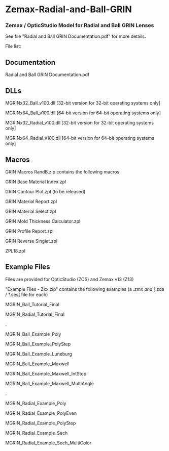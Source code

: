 # Zemax-Radial-and-Ball-GRIN
### Zemax / OpticStudio Model for Radial and Ball GRIN Lenses

See file "Radial and Ball GRIN Documentation.pdf" for more details.

File list:
## Documentation
Radial and Ball GRIN Documentation.pdf

## DLLs
MGRINx32_Ball_v100.dll [32-bit version for 32-bit operating systems only]

MGRINx64_Ball_v100.dll [64-bit version for 64-bit operating systems only]

MGRINx32_Radial_v100.dll [32-bit version for 32-bit operating systems only]

MGRINx64_Radial_v100.dll [64-bit version for 64-bit operating systems only]

## Macros
GRIN Macros RandB.zip contains the following macros

GRIN Base Material Index.zpl

GRIN Contour Plot.zpl (to be released)

GRIN Material Report.zpl

GRIN Material Select.zpl

GRIN Mold Thickness Calculator.zpl

GRIN Profile Report.zpl

GRIN Reverse Singlet.zpl

ZPL18.zpl

## Example Files
Files are provided for OpticStudio (ZOS) and Zemax v13 (Z13)

"Example Files - Zxx.zip" contains the following examples (a *.zmx and [*.zda / *.ses] file for each)

MGRIN_Ball_Tutorial_Final

MGRIN_Radial_Tutorial_Final

.


MGRIN_Ball_Example_Poly

MGRIN_Ball_Example_PolyStep 

MGRIN_Ball_Example_Luneburg 

MGRIN_Ball_Example_Maxwell

MGRIN_Ball_Example_Maxwell_IntStop

MGRIN_Ball_Example_Maxwell_MultiAngle

.

MGRIN_Radial_Example_Poly

MGRIN_Radial_Example_PolyEven

MGRIN_Radial_Example_PolyStep

MGRIN_Radial_Example_Sech

MGRIN_Radial_Example_Sech_MultiColor



